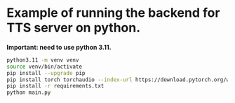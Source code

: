 # Example of running the backend for TTS server on python.
**Important: need to use python 3.11.**

```bash
python3.11 -m venv venv
source venv/bin/activate
pip install --upgrade pip
pip install torch torchaudio --index-url https://download.pytorch.org/whl/cpu
pip install -r requirements.txt
python main.py
```